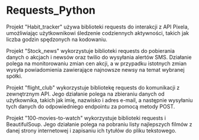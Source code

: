 # Requests_Python

Projekt "Habit_tracker" używa biblioteki requests do interakcji z API Pixela, umożliwiając użytkownikowi śledzenie codziennych aktywności, takich jak liczba godzin spędzonych na kodowaniu.


Projekt "Stock_news" wykorzystuje biblioteki requests do pobierania danych o akcjach i newsów oraz twilio do wysyłania alertów SMS. Działanie polega na monitorowaniu zmian cen akcji, a w przypadku istotnych zmian wysyła powiadomienia zawierające najnowsze newsy na temat wybranej spółki.


Projekt "flight_club" wykorzystuje bibliotekę requests do komunikacji z zewnętrznym API. Jego działanie polega na zbieraniu danych od użytkownika, takich jak imię, nazwisko i adres e-mail, a następnie wysyłaniu tych danych do odpowiedniego endpointu za pomocą metody POST.


Projekt "100-movies-to-watch" wykorzystuje biblioteki requests i BeautifulSoup. Jego działanie polega na pobraniu listy najlepszych filmów z danej strony internetowej i zapisaniu ich tytułów do pliku tekstowego.
